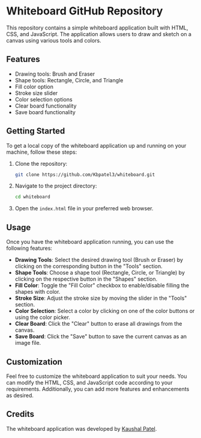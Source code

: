 # Whiteboard GitHub Repository

This repository contains a simple whiteboard application built with HTML, CSS, and JavaScript. The application allows users to draw and sketch on a canvas using various tools and colors.

## Features

- Drawing tools: Brush and Eraser
- Shape tools: Rectangle, Circle, and Triangle
- Fill color option
- Stroke size slider
- Color selection options
- Clear board functionality
- Save board functionality


## Getting Started

To get a local copy of the whiteboard application up and running on your machine, follow these steps:

1. Clone the repository:

   ```bash
   git clone https://github.com/Kbpatel3/whiteboard.git
   ```

2. Navigate to the project directory:

   ```bash
   cd whiteboard
   ```

3. Open the `index.html` file in your preferred web browser.

## Usage

Once you have the whiteboard application running, you can use the following features:

- **Drawing Tools**: Select the desired drawing tool (Brush or Eraser) by clicking on the corresponding button in the "Tools" section.
- **Shape Tools**: Choose a shape tool (Rectangle, Circle, or Triangle) by clicking on the respective button in the "Shapes" section.
- **Fill Color**: Toggle the "Fill Color" checkbox to enable/disable filling the shapes with color.
- **Stroke Size**: Adjust the stroke size by moving the slider in the "Tools" section.
- **Color Selection**: Select a color by clicking on one of the color buttons or using the color picker.
- **Clear Board**: Click the "Clear" button to erase all drawings from the canvas.
- **Save Board**: Click the "Save" button to save the current canvas as an image file.

## Customization

Feel free to customize the whiteboard application to suit your needs. You can modify the HTML, CSS, and JavaScript code according to your requirements. Additionally, you can add more features and enhancements as desired.

## Credits

The whiteboard application was developed by [Kaushal Patel](https://github.com/Kbpatel3).
